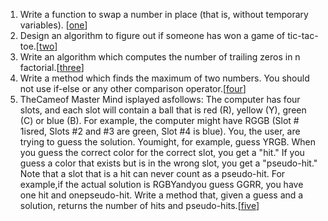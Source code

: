 1.  Write a function to swap a number in place (that is, without temporary variables). [[one][101]]
2.  Design an algorithm to figure out if someone has won a game of tic-tac-toe.[[two][102]]
3.  Write an algorithm which computes the number of trailing zeros in n factorial.[[three][103]]
4.  Write a method which finds the maximum of two numbers. You should not use if-else or any other comparison operator.[[four][104]]
5.  TheCameof Master Mind isplayed asfollows:
    The computer has four slots, and each slot will contain a ball that is red (R), yellow (Y), green (C) or blue (B). For example, the computer might have RGGB (Slot # 1isred, Slots #2 and #3 are green, Slot #4 is blue).
    You, the user, are trying to guess the solution. Youmight, for example, guess YRGB.
    When you guess the correct color for the correct slot, you get a "hit." If you guess a color that exists but is in the wrong slot, you get a "pseudo-hit." Note that a slot that is a hit can never count as a pseudo-hit.
    For example,if the actual solution is RGBYandyou guess GGRR, you have one hit and onepseudo-hit.
    Write a method that, given a guess and a solution, returns the number of hits and pseudo-hits.[[five][105]]

[101]:https://github.com/inadram/CrackingCode/tree/master/src/main/Moderate/One
[102]:https://github.com/inadram/CrackingCode/tree/master/src/main/Moderate/Two
[103]:https://github.com/inadram/CrackingCode/tree/master/src/main/Moderate/Three
[104]:https://github.com/inadram/CrackingCode/tree/master/src/main/Moderate/Four
[105]:https://github.com/inadram/CrackingCode/tree/master/src/main/Moderate/Five
